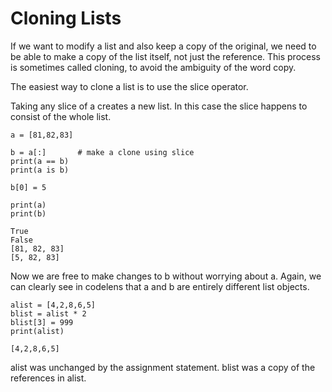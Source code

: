 # Cloning Lists

If we want to modify a list and also keep a copy of the original, we need to be able to make a copy of the list itself, not just the reference. This process is sometimes called cloning, to avoid the ambiguity of the word copy.

The easiest way to clone a list is to use the slice operator.

Taking any slice of a creates a new list. In this case the slice happens to consist of the whole list.
```
a = [81,82,83]

b = a[:]       # make a clone using slice
print(a == b)
print(a is b)

b[0] = 5

print(a)
print(b)

True
False
[81, 82, 83]
[5, 82, 83]
```

Now we are free to make changes to b without worrying about a. Again, we can clearly see in codelens that a and b are entirely different list objects.

```
alist = [4,2,8,6,5]
blist = alist * 2
blist[3] = 999
print(alist)

[4,2,8,6,5]
```
alist was unchanged by the assignment statement. blist was a copy of the references in alist.
